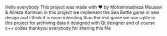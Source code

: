 Hello everybody This project was made with ❤ by Mohammadreza Mousavi & Alireza Karimian in this project we implement the Sea Battle game in new design and i think it is more intersting than the real game we use sqlite in this project for archiving data it designed with Qt designer and of course c++ codes thankyou everybody for sharing this file
